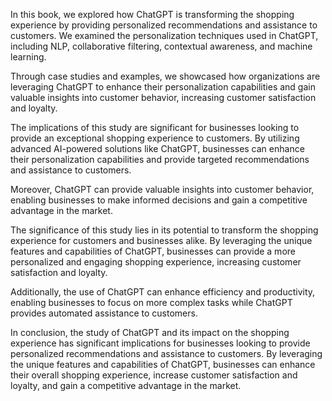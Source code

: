 

In this book, we explored how ChatGPT is transforming the shopping experience by providing personalized recommendations and assistance to customers. We examined the personalization techniques used in ChatGPT, including NLP, collaborative filtering, contextual awareness, and machine learning.

Through case studies and examples, we showcased how organizations are leveraging ChatGPT to enhance their personalization capabilities and gain valuable insights into customer behavior, increasing customer satisfaction and loyalty.

The implications of this study are significant for businesses looking to provide an exceptional shopping experience to customers. By utilizing advanced AI-powered solutions like ChatGPT, businesses can enhance their personalization capabilities and provide targeted recommendations and assistance to customers.

Moreover, ChatGPT can provide valuable insights into customer behavior, enabling businesses to make informed decisions and gain a competitive advantage in the market.

The significance of this study lies in its potential to transform the shopping experience for customers and businesses alike. By leveraging the unique features and capabilities of ChatGPT, businesses can provide a more personalized and engaging shopping experience, increasing customer satisfaction and loyalty.

Additionally, the use of ChatGPT can enhance efficiency and productivity, enabling businesses to focus on more complex tasks while ChatGPT provides automated assistance to customers.

In conclusion, the study of ChatGPT and its impact on the shopping experience has significant implications for businesses looking to provide personalized recommendations and assistance to customers. By leveraging the unique features and capabilities of ChatGPT, businesses can enhance their overall shopping experience, increase customer satisfaction and loyalty, and gain a competitive advantage in the market.
